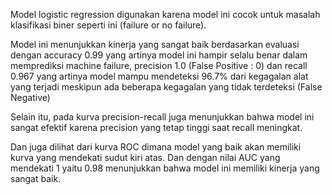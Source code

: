 Model logistic regression digunakan karena model ini cocok untuk masalah klasifikasi biner seperti ini (failure or no failure).

Model ini menunjukkan kinerja yang sangat baik berdasarkan evaluasi dengan accuracy 0.99 yang artinya model ini hampir selalu benar dalam memprediksi machine failure, precision 1.0 (False Positive : 0) dan recall 0.967 yang artinya model mampu mendeteksi 96.7% dari kegagalan alat yang terjadi meskipun ada beberapa kegagalan yang tidak terdeteksi (False Negative)

Selain itu, pada kurva precision-recall juga menunjukkan bahwa model ini sangat efektif karena precision yang tetap tinggi saat recall meningkat.

Dan juga dilihat dari kurva ROC dimana model yang baik akan memiliki kurva yang mendekati sudut kiri atas. Dan dengan nilai AUC yang mendekati 1 yaitu 0.98 menunjukkan bahwa model ini memiliki kinerja yang sangat baik.
